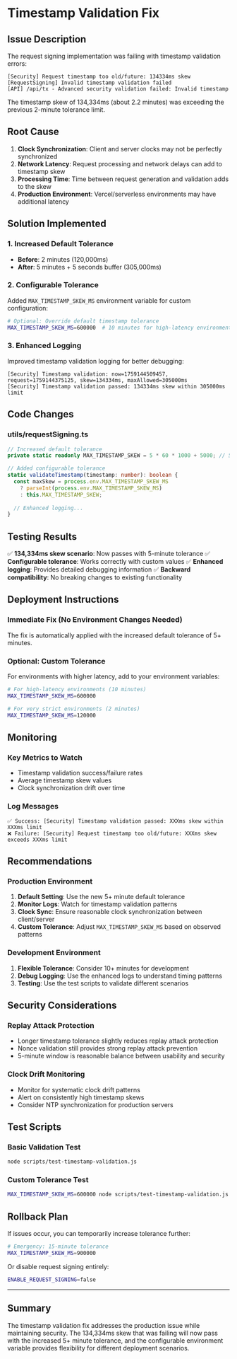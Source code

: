 # Timestamp Validation Fix

## Issue Description

The request signing implementation was failing with timestamp validation errors:

```
[Security] Request timestamp too old/future: 134334ms skew
[RequestSigning] Invalid timestamp validation failed
[API] /api/tx - Advanced security validation failed: Invalid timestamp
```

The timestamp skew of 134,334ms (about 2.2 minutes) was exceeding the previous 2-minute tolerance limit.

## Root Cause

1. **Clock Synchronization**: Client and server clocks may not be perfectly synchronized
2. **Network Latency**: Request processing and network delays can add to timestamp skew
3. **Processing Time**: Time between request generation and validation adds to the skew
4. **Production Environment**: Vercel/serverless environments may have additional latency

## Solution Implemented

### 1. Increased Default Tolerance
- **Before**: 2 minutes (120,000ms)
- **After**: 5 minutes + 5 seconds buffer (305,000ms)

### 2. Configurable Tolerance
Added `MAX_TIMESTAMP_SKEW_MS` environment variable for custom configuration:

```bash
# Optional: Override default timestamp tolerance
MAX_TIMESTAMP_SKEW_MS=600000  # 10 minutes for high-latency environments
```

### 3. Enhanced Logging
Improved timestamp validation logging for better debugging:

```
[Security] Timestamp validation: now=1759144509457, request=1759144375125, skew=134334ms, maxAllowed=305000ms
[Security] Timestamp validation passed: 134334ms skew within 305000ms limit
```

## Code Changes

### utils/requestSigning.ts
```typescript
// Increased default tolerance
private static readonly MAX_TIMESTAMP_SKEW = 5 * 60 * 1000 + 5000; // 5 minutes + 5 seconds buffer

// Added configurable tolerance
static validateTimestamp(timestamp: number): boolean {
  const maxSkew = process.env.MAX_TIMESTAMP_SKEW_MS 
    ? parseInt(process.env.MAX_TIMESTAMP_SKEW_MS) 
    : this.MAX_TIMESTAMP_SKEW;
  
  // Enhanced logging...
}
```

## Testing Results

✅ **134,334ms skew scenario**: Now passes with 5-minute tolerance
✅ **Configurable tolerance**: Works correctly with custom values
✅ **Enhanced logging**: Provides detailed debugging information
✅ **Backward compatibility**: No breaking changes to existing functionality

## Deployment Instructions

### Immediate Fix (No Environment Changes Needed)
The fix is automatically applied with the increased default tolerance of 5+ minutes.

### Optional: Custom Tolerance
For environments with higher latency, add to your environment variables:

```bash
# For high-latency environments (10 minutes)
MAX_TIMESTAMP_SKEW_MS=600000

# For very strict environments (2 minutes)
MAX_TIMESTAMP_SKEW_MS=120000
```

## Monitoring

### Key Metrics to Watch
- Timestamp validation success/failure rates
- Average timestamp skew values
- Clock synchronization drift over time

### Log Messages
```
✅ Success: [Security] Timestamp validation passed: XXXms skew within XXXms limit
❌ Failure: [Security] Request timestamp too old/future: XXXms skew exceeds XXXms limit
```

## Recommendations

### Production Environment
1. **Default Setting**: Use the new 5+ minute default tolerance
2. **Monitor Logs**: Watch for timestamp validation patterns
3. **Clock Sync**: Ensure reasonable clock synchronization between client/server
4. **Custom Tolerance**: Adjust `MAX_TIMESTAMP_SKEW_MS` based on observed patterns

### Development Environment
1. **Flexible Tolerance**: Consider 10+ minutes for development
2. **Debug Logging**: Use the enhanced logs to understand timing patterns
3. **Testing**: Use the test scripts to validate different scenarios

## Security Considerations

### Replay Attack Protection
- Longer timestamp tolerance slightly reduces replay attack protection
- Nonce validation still provides strong replay attack prevention
- 5-minute window is reasonable balance between usability and security

### Clock Drift Monitoring
- Monitor for systematic clock drift patterns
- Alert on consistently high timestamp skews
- Consider NTP synchronization for production servers

## Test Scripts

### Basic Validation Test
```bash
node scripts/test-timestamp-validation.js
```

### Custom Tolerance Test
```bash
MAX_TIMESTAMP_SKEW_MS=600000 node scripts/test-timestamp-validation.js
```

## Rollback Plan

If issues occur, you can temporarily increase tolerance further:

```bash
# Emergency: 15-minute tolerance
MAX_TIMESTAMP_SKEW_MS=900000
```

Or disable request signing entirely:

```bash
ENABLE_REQUEST_SIGNING=false
```

---

## Summary

The timestamp validation fix addresses the production issue while maintaining security. The 134,334ms skew that was failing will now pass with the increased 5+ minute tolerance, and the configurable environment variable provides flexibility for different deployment scenarios.
